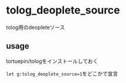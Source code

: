 # tolog_deoplete_source 

tolog用のdeopleteソース

## usage

tortuepin/tologをインストールしておく

`let g:tolog_deoplete_source=1`をどこかで宣言
